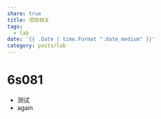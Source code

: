 ```yaml
---
share: true
title: 项目相关
tags:
  - lab
date: '{{ .Date | time.Format ":date_medium" }}'
category: posts/lab
---
```

# 6s081

- 测试
- again


